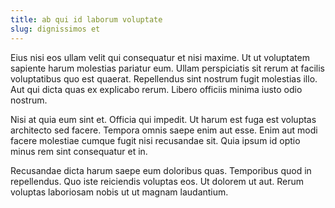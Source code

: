 ```yaml
---
title: ab qui id laborum voluptate
slug: dignissimos et
---
```


Eius nisi eos ullam velit qui consequatur et nisi maxime. Ut ut voluptatem sapiente harum molestias pariatur eum. Ullam perspiciatis sit rerum at facilis voluptatibus quo est quaerat. Repellendus sint nostrum fugit molestias illo. Aut qui dicta quas ex explicabo rerum. Libero officiis minima iusto odio nostrum.

Nisi at quia eum sint et. Officia qui impedit. Ut harum est fuga est voluptas architecto sed facere. Tempora omnis saepe enim aut esse. Enim aut modi facere molestiae cumque fugit nisi recusandae sit. Quia ipsum id optio minus rem sint consequatur et in.

Recusandae dicta harum saepe eum doloribus quas. Temporibus quod in repellendus. Quo iste reiciendis voluptas eos. Ut dolorem ut aut. Rerum voluptas laboriosam nobis ut ut magnam laudantium.
